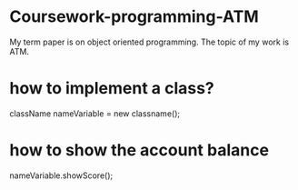 # Coursework-programming-ATM
My term paper is on object oriented programming. The topic of my work is ATM.
# how to implement a class?
сlassName nameVariable = new classname();
# how to show the account balance
nameVariable.showScore();
